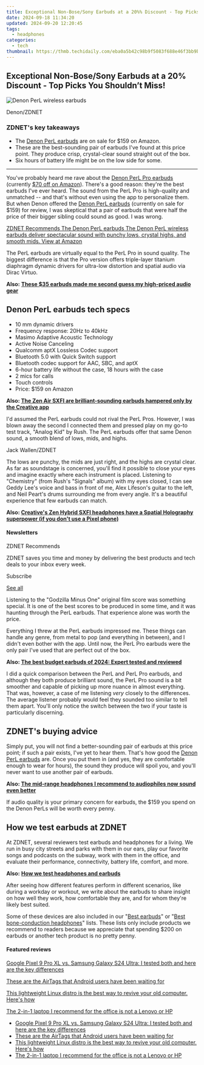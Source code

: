```yaml
---
title: Exceptional Non-Bose/Sony Earbuds at a 20%% Discount - Top Picks You Shouldn’t Miss!
date: 2024-09-18 11:34:20
updated: 2024-09-20 12:20:45
tags:
  - headphones
categories:
  - tech
thumbnail: https://thmb.techidaily.com/eba0a5b42c98b9f5083f688e46f3bb9b2578fe7a056aaed74ee36c6a269ef696.jpg
---
```


## Exceptional Non-Bose/Sony Earbuds at a 20% Discount - Top Picks You Shouldn’t Miss!

![Denon PerL wireless earbuds](https://www.zdnet.com/a/img/resize/07e677578ecc4ebd60d5c91f3adc52c0925d3be7/2024/08/20/f9f62f28-0a88-4bc0-9c00-fb885dfdf3c8/denon-perl.jpg?auto=webp&width=1280)

Denon/ZDNET

### ZDNET's key takeaways

* The [Denon PerL earbuds](https://buy.geni.us/Proxy.ashx?TSID=368250&GR%5FURL=https%3A%2F%2Fwww.amazon.com%2Fgp%2Faw%2Fd%2FB0D2LZ3FZ8%2F%3Ftag%3Dzd-buy-button-20%26ascsubtag%3D%5F%5FCOM%5FCLICK%5FID%5F%5F%7C9c93d4a0-6063-4342-ad17-904c5e027219%7Cdtp&dtb=1) are on sale for $159 on Amazon.
* These are the best-sounding pair of earbuds I've found at this price point. They produce crisp, crystal-clear sound straight out of the box.
* Six hours of battery life might be on the low side for some.

---

You've probably heard me rave about the [Denon PerL Pro earbuds](https://www.zdnet.com/article/i-was-skeptical-of-these-350-wireless-earbuds-until-they-knocked-my-socks-off/) (currently [$70 off on Amazon](https://buy.geni.us/Proxy.ashx?TSID=368250&GR%5FURL=https%3A%2F%2Fwww.amazon.com%2FDenon-Bluetooth-Canceling-Personalized-Technology%2Fdp%2FB0C61H6RYC%3Fth%3D1%26tag%3Dzd-buy-button-20%26ascsubtag%3D%5F%5FCOM%5FCLICK%5FID%5F%5F%7C9c93d4a0-6063-4342-ad17-904c5e027219%7Cdtp&dtb=1)). There's a good reason: they're the best earbuds I've ever heard. The sound from the PerL Pro is high-quality and unmatched -- and that's without even using the app to personalize them. But when Denon offered the [Denon PerL earbuds](https://buy.geni.us/Proxy.ashx?TSID=368250&GR%5FURL=https%3A%2F%2Fwww.amazon.com%2Fgp%2Faw%2Fd%2FB0D2LZ3FZ8%2F%3Ftag%3Dzd-buy-button-20%26ascsubtag%3D%5F%5FCOM%5FCLICK%5FID%5F%5F%7C9c93d4a0-6063-4342-ad17-904c5e027219%7Cdtp&dtb=1) (currently on sale for $159) for review, I was skeptical that a pair of earbuds that were half the price of their bigger sibling could sound as good. I was wrong.

[ZDNET Recommends The Denon PerL earbuds The Denon PerL wireless earbuds deliver spectacular sound with punchy lows, crystal highs, and smooth mids. View at Amazon](https://buy.geni.us/Proxy.ashx?TSID=368250&GR%5FURL=https%3A%2F%2Fwww.amazon.com%2FDenon-Bluetooth-Personalized-Technology-Customizable%2Fdp%2FB0C61H6RYC%3Ftag%3Dzd-buy-button-20%26ascsubtag%3D%5F%5FCOM%5FCLICK%5FID%5F%5F%7C9c93d4a0-6063-4342-ad17-904c5e027219%7Cdtp&dtb=1)

The PerL earbuds are virtually equal to the PerL Pro in sound quality. The biggest difference is that the Pro version offers triple-layer titanium diaphragm dynamic drivers for ultra-low distortion and spatial audio via Dirac Virtuo.

**Also:** [**These $35 earbuds made me second guess my high-priced audio gear**](https://www.zdnet.com/article/these-35-earbuds-made-me-second-guess-my-high-priced-audio-gear/)

## Denon PerL earbuds tech specs

* 10 mm dynamic drivers
* Frequency response: 20Hz to 40kHz
* Masimo Adaptive Acoustic Technology
* Active Noise Canceling
* Qualcomm aptX Lossless Codec support
* Bluetooth 5.0 with Quick Switch support
* Bluetooth codec support for AAC, SBC, and aptX
* 6-hour battery life without the case, 18 hours with the case
* 2 mics for calls
* Touch controls
* Price: $159 on Amazon

**Also: [The Zen Air SXFI are brilliant-sounding earbuds hampered only by the Creative app](https://www.zdnet.com/article/the-zen-air-sxfi-are-brilliant-sounding-earbuds-hampered-only-by-the-creative-app/)**

I'd assumed the PerL earbuds could not rival the PerL Pros. However, I was blown away the second I connected them and pressed play on my go-to test track, "Analog Kid" by Rush. The PerL earbuds offer that same Denon sound, a smooth blend of lows, mids, and highs. 

Jack Wallen/ZDNET

The lows are punchy, the mids are just right, and the highs are crystal clear. As far as soundstage is concerned, you'll find it possible to close your eyes and imagine exactly where each instrument is placed. Listening to "Chemistry" (from Rush's "Signals" album) with my eyes closed, I can see Geddy Lee's voice and bass in front of me, Alex Lifeson's guitar to the left, and Neil Peart's drums surrounding me from every angle. It's a beautiful experience that few earbuds can match.

**Also: [Creative's Zen Hybrid SXFI headphones have a Spatial Holography superpower (if you don't use a Pixel phone)](https://www.zdnet.com/article/creatives-zen-hybrid-sxfi-headphones-have-a-spatial-holography-superpower-if-you-dont-use-a-pixel-phone/)**

#### Newsletters

ZDNET Recommends

ZDNET saves you time and money by delivering the best products and tech deals to your inbox every week.

 Subscribe

[See all](https://www.zdnet.com/newsletters/)

Listening to the "Godzilla Minus One" original film score was something special. It is one of the best scores to be produced in some time, and it was haunting through the PerL earbuds. That experience alone was worth the price.

Everything I threw at the PerL earbuds impressed me. These things can handle any genre, from metal to pop (and everything in between), and I didn't even bother with the app. Until now, the PerL Pro earbuds were the only pair I've used that are perfect out of the box.

**Also: [The best budget earbuds of 2024: Expert tested and reviewed](https://www.zdnet.com/article/the-best-cheap-earbuds/)**

I did a quick comparison between the PerL and PerL Pro earbuds, and although they both produce brilliant sound, the PerL Pro sound is a bit smoother and capable of picking up more nuance in almost everything. That was, however, a case of me listening _very_ closely to the differences. The average listener probably would feel they sounded too similar to tell them apart. You'll only notice the switch between the two if your taste is particularly discerning.

## ZDNET's buying advice

Simply put, you will not find a better-sounding pair of earbuds at this price point; if such a pair exists, I've yet to hear them. That's how good the [Denon PerL earbuds](https://buy.geni.us/Proxy.ashx?TSID=368250&GR%5FURL=https%3A%2F%2Fwww.amazon.com%2Fgp%2Faw%2Fd%2FB0D2LZ3FZ8%2F%3Ftag%3Dzd-buy-button-20%26ascsubtag%3D%5F%5FCOM%5FCLICK%5FID%5F%5F%7C9c93d4a0-6063-4342-ad17-904c5e027219%7Cdtp&dtb=1) are. Once you put them in (and yes, they are comfortable enough to wear for hours), the sound they produce will spoil you, and you'll never want to use another pair of earbuds.

**Also: [The mid-range headphones I recommend to audiophiles now sound even better](https://www.zdnet.com/article/the-mid-range-headphones-i-recommend-to-audiophiles-now-sound-even-better/)**

If audio quality is your primary concern for earbuds, the $159 you spend on the Denon PerLs will be worth every penny.

## How we test earbuds at ZDNET

At ZDNET, several reviewers test earbuds and headphones for a living. We run in busy city streets and parks with them in our ears, play our favorite songs and podcasts on the subway, work with them in the office, and evaluate their performance, connectivity, battery life, comfort, and more. 

**Also:** [**How we test headphones and earbuds**](https://www.zdnet.com/article/how-we-test-headphones/)

After seeing how different features perform in different scenarios, like during a workday or workout, we write about the earbuds to share insight on how well they work, how comfortable they are, and for whom they're likely best suited. 

Some of these devices are also included in our "[Best earbuds](https://www.zdnet.com/article/best-earbuds/)" or "[Best bone-conduction headphones](https://www.zdnet.com/article/best-bone-conduction-headphones/)" lists. These lists only include products we recommend to readers because we appreciate that spending $200 on earbuds or another tech product is no pretty penny. 

#### Featured reviews

[Google Pixel 9 Pro XL vs. Samsung Galaxy S24 Ultra: I tested both and here are the key differences](https://www.zdnet.com/article/google-pixel-9-pro-xl-vs-samsung-galaxy-s24-ultra/ "Google Pixel 9 Pro XL vs. Samsung Galaxy S24 Ultra: I tested both and here are the key differences")

[These are the AirTags that Android users have been waiting for](https://www.zdnet.com/article/these-are-the-airtags-that-android-users-have-been-waiting-for/ "These are the AirTags that Android users have been waiting for")

[This lightweight Linux distro is the best way to revive your old computer. Here's how](https://www.zdnet.com/article/this-lightweight-linux-distro-is-the-best-way-to-revive-your-old-computer-heres-how/ "This lightweight Linux distro is the best way to revive your old computer. Here's how")

[The 2-in-1 laptop I recommend for the office is not a Lenovo or HP](https://www.zdnet.com/article/one-of-the-most-versatile-2-in-1-laptops-ive-tested-is-not-a-lenovo-or-hp/ "The 2-in-1 laptop I recommend for the office is not a Lenovo or HP")

* [Google Pixel 9 Pro XL vs. Samsung Galaxy S24 Ultra: I tested both and here are the key differences](https://www.zdnet.com/article/google-pixel-9-pro-xl-vs-samsung-galaxy-s24-ultra/ "Google Pixel 9 Pro XL vs. Samsung Galaxy S24 Ultra: I tested both and here are the key differences")
* [These are the AirTags that Android users have been waiting for](https://www.zdnet.com/article/these-are-the-airtags-that-android-users-have-been-waiting-for/ "These are the AirTags that Android users have been waiting for")
* [This lightweight Linux distro is the best way to revive your old computer. Here's how](https://www.zdnet.com/article/this-lightweight-linux-distro-is-the-best-way-to-revive-your-old-computer-heres-how/ "This lightweight Linux distro is the best way to revive your old computer. Here's how")
* [The 2-in-1 laptop I recommend for the office is not a Lenovo or HP](https://www.zdnet.com/article/one-of-the-most-versatile-2-in-1-laptops-ive-tested-is-not-a-lenovo-or-hp/ "The 2-in-1 laptop I recommend for the office is not a Lenovo or HP")

<ins class="adsbygoogle"
     style="display:block"
     data-ad-format="autorelaxed"
     data-ad-client="ca-pub-7571918770474297"
     data-ad-slot="1223367746"></ins>



<ins class="adsbygoogle"
     style="display:block"
     data-ad-client="ca-pub-7571918770474297"
     data-ad-slot="8358498916"
     data-ad-format="auto"
     data-full-width-responsive="true"></ins>
